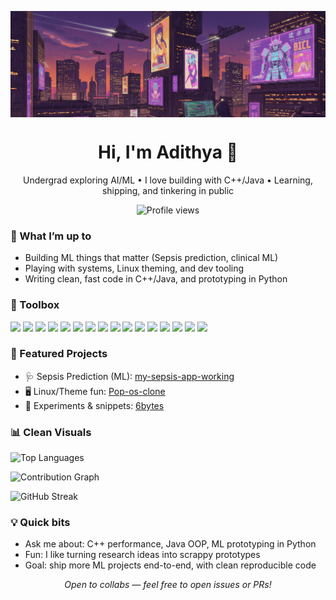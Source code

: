 <p align="center">
  <!-- Display-only crop: adjust the height value to change how much of the bottom is hidden -->
  <div style="width:100%; max-width:1000px; height:170px; overflow:hidden; margin:0 auto;">
    <!-- Make sure unnamed.png exists at the repo root -->
    <img src="unnamed.png" alt="Banner" style="width:100%; display:block;" />
  </div>
</p>

<h1 align="center">Hi, I'm Adithya 👋</h1>

<p align="center">
  Undergrad exploring AI/ML • I love building with C++/Java • Learning, shipping, and tinkering in public
</p>

<p align="center">
  <img src="https://komarev.com/ghpvc/?username=Adithya1217&style=flat-square&color=blueviolet" alt="Profile views" />
</p>

### 🚀 What I’m up to
- Building ML things that matter (Sepsis prediction, clinical ML)
- Playing with systems, Linux theming, and dev tooling
- Writing clean, fast code in C++/Java, and prototyping in Python

### 🧰 Toolbox
<p>
  <!-- Languages -->
  <img src="https://img.shields.io/badge/C++-00599C?style=for-the-badge&logo=cplusplus&logoColor=white" />
  <img src="https://img.shields.io/badge/Java-ED8B00?style=for-the-badge&logo=openjdk&logoColor=white" />
  <img src="https://img.shields.io/badge/Python-3776AB?style=for-the-badge&logo=python&logoColor=ffdd54" />
  <img src="https://img.shields.io/badge/JS-323330?style=for-the-badge&logo=javascript&logoColor=F7DF1E" />
  <!-- ML / Data -->
  <img src="https://img.shields.io/badge/NumPy-013243?style=for-the-badge&logo=numpy&logoColor=white" />
  <img src="https://img.shields.io/badge/Pandas-150458?style=for-the-badge&logo=pandas&logoColor=white" />
  <img src="https://img.shields.io/badge/scikit--learn-F7931E?style=for-the-badge&logo=scikitlearn&logoColor=white" />
  <img src="https://img.shields.io/badge/TensorFlow-FF6F00?style=for-the-badge&logo=tensorflow&logoColor=white" />
  <img src="https://img.shields.io/badge/PyTorch-EE4C2C?style=for-the-badge&logo=pytorch&logoColor=white" />
  <img src="https://img.shields.io/badge/OpenCV-27338e?style=for-the-badge&logo=opencv&logoColor=white" />
  <!-- Tools -->
  <img src="https://img.shields.io/badge/Git-F05033?style=for-the-badge&logo=git&logoColor=white" />
  <img src="https://img.shields.io/badge/GitHub-181717?style=for-the-badge&logo=github&logoColor=white" />
  <img src="https://img.shields.io/badge/Linux-000?style=for-the-badge&logo=linux&logoColor=FCC624" />
  <img src="https://img.shields.io/badge/Ubuntu-E95420?style=for-the-badge&logo=ubuntu&logoColor=white" />
  <img src="https://img.shields.io/badge/VS%20Code-0078D4?style=for-the-badge&logo=visualstudiocode&logoColor=white" />
  <img src="https://img.shields.io/badge/Jupyter-F37626?style=for-the-badge&logo=jupyter&logoColor=white" />
</p>

### 🔭 Featured Projects
- 🩺 Sepsis Prediction (ML): [my-sepsis-app-working](https://github.com/Adithya1217/my-sepsis-app-working)
- 🖥️ Linux/Theme fun: [Pop-os-clone](https://github.com/Adithya1217/Pop-os-clone)
- 🧩 Experiments & snippets: [6bytes](https://github.com/Adithya1217/6bytes)

### 📊 Clean Visuals 
<p>
  <img height="170" src="https://github-readme-stats.vercel.app/api/top-langs/?username=Adithya1217&layout=compact&langs_count=8&theme=radical&hide_border=true" alt="Top Languages" />
</p>

<p>
  <img src="https://github-readme-activity-graph.vercel.app/graph?username=Adithya1217&theme=github-compact&hide_border=true&area=true&custom_title=Contribution%20Graph" alt="Contribution Graph" />
</p>

<p>
  <img height="170" src="https://streak-stats.demolab.com?user=Adithya1217&theme=radical&hide_border=true" alt="GitHub Streak" />
</p>

### 💡 Quick bits
- Ask me about: C++ performance, Java OOP, ML prototyping in Python
- Fun: I like turning research ideas into scrappy prototypes
- Goal: ship more ML projects end-to-end, with clean reproducible code

<p align="center">
  <i>Open to collabs — feel free to open issues or PRs!</i>
</p>
